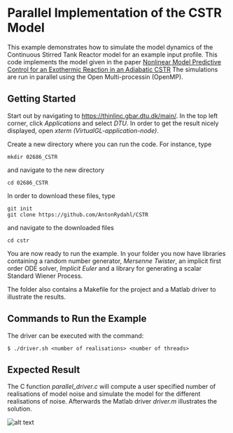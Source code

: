 Parallel Implementation of the CSTR Model
=========================================
This example demonstrates how to simulate the model dynamics of the Continuous Stirred Tank Reactor model for an example input profile.
This code implements the model given in the paper <a href="https://orbit.dtu.dk/en/publications/nonlinear-model-predictive-control-for-an-exothermic-reaction-in-">Nonlinear Model Predictive Control for an Exothermic Reaction in an Adiabatic CSTR</a>
The simulations are run in parallel using the Open Multi-processin (OpenMP).

Getting Started
---------------
Start out by navigating to <https://thinlinc.gbar.dtu.dk/main/>. In the top left corner, click *Applications* and select *DTU*. In order to get the result nicely displayed, open *xterm (VirtualGL-application-node)*.

Create a new directory where you can run the code. For instance, type
```
mkdir 02686_CSTR
```
and navigate to the new directory
```
cd 02686_CSTR
```
In order to download these files, type
```
git init
git clone https://github.com/AntonRydahl/CSTR
```
and navigate to the downloaded files
```
cd cstr
```
You are now ready to run the example. In your folder you now have libraries containing a random number generator, *Mersenne Twister*, an implicit first order ODE solver, *Implicit Euler* and a library for generating a scalar Standard Wiener Process.

The folder also contains a Makefile for the project and a Matlab driver to illustrate the results.

Commands to Run the Example
---------------------------
The driver can be executed with the command:
```
$ ./driver.sh <number of realisations> <number of threads>
```

Expected Result
---------------
The C function *parallel_driver.c* will compute a user specified number of realisations of model noise and simulate the model for the different realisations of noise. Afterwards the Matlab driver *driver.m* illustrates the solution.

![alt text](https://github.com/AntonRydahl/CSTR/implicit_explicit.png) 
